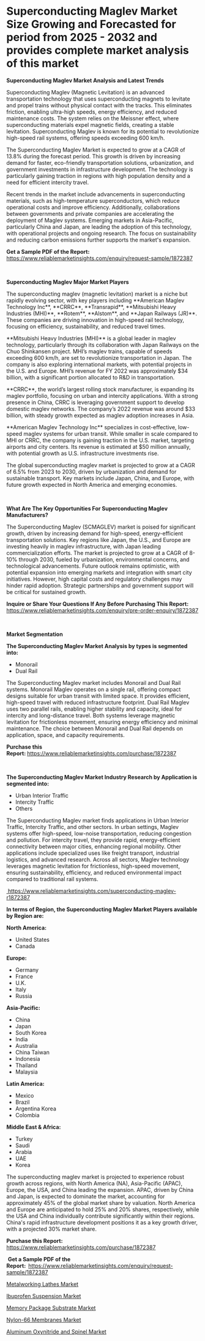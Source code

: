 <p><h1>Superconducting Maglev Market Size Growing and Forecasted for period from 2025 - 2032 and provides complete market analysis of this market</h1></p><p><strong>Superconducting Maglev Market Analysis and Latest Trends</strong></p>
<p><p>Superconducting Maglev (Magnetic Levitation) is an advanced transportation technology that uses superconducting magnets to levitate and propel trains without physical contact with the tracks. This eliminates friction, enabling ultra-high speeds, energy efficiency, and reduced maintenance costs. The system relies on the Meissner effect, where superconducting materials expel magnetic fields, creating a stable levitation. Superconducting Maglev is known for its potential to revolutionize high-speed rail systems, offering speeds exceeding 600 km/h.</p><p>The Superconducting Maglev Market is expected to grow at a CAGR of 13.8% during the forecast period. This growth is driven by increasing demand for faster, eco-friendly transportation solutions, urbanization, and government investments in infrastructure development. The technology is particularly gaining traction in regions with high population density and a need for efficient intercity travel.</p><p>Recent trends in the market include advancements in superconducting materials, such as high-temperature superconductors, which reduce operational costs and improve efficiency. Additionally, collaborations between governments and private companies are accelerating the deployment of Maglev systems. Emerging markets in Asia-Pacific, particularly China and Japan, are leading the adoption of this technology, with operational projects and ongoing research. The focus on sustainability and reducing carbon emissions further supports the market's expansion.</p></p>
<p><strong>Get a Sample PDF of the Report:&nbsp;</strong> <a href="https://www.reliablemarketinsights.com/enquiry/request-sample/1872387?utm_campaign=2013&utm_medium=2&utm_source=Github&utm_content=ia&utm_term=21012025&utm_id=superconducting-maglev">https://www.reliablemarketinsights.com/enquiry/request-sample/1872387</a></p>
<p>&nbsp;</p>
<p><strong>Superconducting Maglev Major Market Players</strong></p>
<p><p>The superconducting maglev (magnetic levitation) market is a niche but rapidly evolving sector, with key players including **American Maglev Technology Inc**, **CRRC**, **Transrapid**, **Mitsubishi Heavy Industries (MHI)**, **Rotem**, **Alstom**, and **Japan Railways (JR)**. These companies are driving innovation in high-speed rail technology, focusing on efficiency, sustainability, and reduced travel times.</p><p>**Mitsubishi Heavy Industries (MHI)** is a global leader in maglev technology, particularly through its collaboration with Japan Railways on the Chuo Shinkansen project. MHI’s maglev trains, capable of speeds exceeding 600 km/h, are set to revolutionize transportation in Japan. The company is also exploring international markets, with potential projects in the U.S. and Europe. MHI’s revenue for FY 2022 was approximately $34 billion, with a significant portion allocated to R&D in transportation.</p><p>**CRRC**, the world’s largest rolling stock manufacturer, is expanding its maglev portfolio, focusing on urban and intercity applications. With a strong presence in China, CRRC is leveraging government support to develop domestic maglev networks. The company’s 2022 revenue was around $33 billion, with steady growth expected as maglev adoption increases in Asia.</p><p>**American Maglev Technology Inc** specializes in cost-effective, low-speed maglev systems for urban transit. While smaller in scale compared to MHI or CRRC, the company is gaining traction in the U.S. market, targeting airports and city centers. Its revenue is estimated at $50 million annually, with potential growth as U.S. infrastructure investments rise.</p><p>The global superconducting maglev market is projected to grow at a CAGR of 6.5% from 2023 to 2030, driven by urbanization and demand for sustainable transport. Key markets include Japan, China, and Europe, with future growth expected in North America and emerging economies.</p></p>
<p>&nbsp;</p>
<p><strong>What Are The Key Opportunities For Superconducting Maglev Manufacturers?</strong></p>
<p><p>The Superconducting Maglev (SCMAGLEV) market is poised for significant growth, driven by increasing demand for high-speed, energy-efficient transportation solutions. Key regions like Japan, the U.S., and Europe are investing heavily in maglev infrastructure, with Japan leading commercialization efforts. The market is projected to grow at a CAGR of 8-10% through 2030, fueled by urbanization, environmental concerns, and technological advancements. Future outlook remains optimistic, with potential expansion into emerging markets and integration with smart city initiatives. However, high capital costs and regulatory challenges may hinder rapid adoption. Strategic partnerships and government support will be critical for sustained growth.</p></p>
<p><strong>Inquire or Share Your Questions If Any Before Purchasing This Report:</strong> <a href="https://www.reliablemarketinsights.com/enquiry/pre-order-enquiry/1872387?utm_campaign=2013&utm_medium=2&utm_source=Github&utm_content=ia&utm_term=21012025&utm_id=superconducting-maglev">https://www.reliablemarketinsights.com/enquiry/pre-order-enquiry/1872387</a></p>
<p>&nbsp;</p>
<p><strong>Market Segmentation</strong></p>
<p><strong>The Superconducting Maglev Market Analysis by types is segmented into:</strong></p>
<p><ul><li>Monorail</li><li>Dual Rail</li></ul></p>
<p><p>The Superconducting Maglev market includes Monorail and Dual Rail systems. Monorail Maglev operates on a single rail, offering compact designs suitable for urban transit with limited space. It provides efficient, high-speed travel with reduced infrastructure footprint. Dual Rail Maglev uses two parallel rails, enabling higher stability and capacity, ideal for intercity and long-distance travel. Both systems leverage magnetic levitation for frictionless movement, ensuring energy efficiency and minimal maintenance. The choice between Monorail and Dual Rail depends on application, space, and capacity requirements.</p></p>
<p><strong>Purchase this Report:&nbsp;</strong><a href="https://www.reliablemarketinsights.com/purchase/1872387?utm_campaign=2013&utm_medium=2&utm_source=Github&utm_content=ia&utm_term=21012025&utm_id=superconducting-maglev">https://www.reliablemarketinsights.com/purchase/1872387</a></p>
<p>&nbsp;</p>
<p><strong>The Superconducting Maglev Market Industry Research by Application is segmented into:</strong></p>
<p><ul><li>Urban Interior Traffic</li><li>Intercity Traffic</li><li>Others</li></ul></p>
<p><p>The Superconducting Maglev market finds applications in Urban Interior Traffic, Intercity Traffic, and other sectors. In urban settings, Maglev systems offer high-speed, low-noise transportation, reducing congestion and pollution. For intercity travel, they provide rapid, energy-efficient connectivity between major cities, enhancing regional mobility. Other applications include specialized uses like freight transport, industrial logistics, and advanced research. Across all sectors, Maglev technology leverages magnetic levitation for frictionless, high-speed movement, ensuring sustainability, efficiency, and reduced environmental impact compared to traditional rail systems.</p></p>
<p><a href="https://www.reliablemarketinsights.com/superconducting-maglev-r1872387?utm_campaign=2013&utm_medium=2&utm_source=Github&utm_content=ia&utm_term=21012025&utm_id=superconducting-maglev">&nbsp;https://www.reliablemarketinsights.com/superconducting-maglev-r1872387</a></p>
<p><strong>In terms of Region, the Superconducting Maglev Market Players available by Region are:</strong></p>
<p>
    <p> <strong> North America: </strong>
        <ul>
            <li>United States</li>
            <li>Canada</li>
        </ul>
        </p> 
    <p> <strong> Europe: </strong>
        <ul>
            <li>Germany</li>
            <li>France</li>
            <li>U.K.</li>
            <li>Italy</li>
            <li>Russia</li>
        </ul>
        </p> 
    <p> <strong> Asia-Pacific: </strong>
        <ul>
            <li>China</li>
            <li>Japan</li>
            <li>South Korea</li>
            <li>India</li>
            <li>Australia</li>
            <li>China Taiwan</li>
            <li>Indonesia</li>
            <li>Thailand</li>
            <li>Malaysia</li>
        </ul>
        </p> 
    <p> <strong> Latin America: </strong>
        <ul>
            <li>Mexico</li>
            <li>Brazil</li>
            <li>Argentina Korea</li>
            <li>Colombia</li>
        </ul>
        </p> 
    <p> <strong> Middle East & Africa: </strong>
        <ul>
            <li>Turkey</li>
            <li>Saudi</li>
            <li>Arabia</li>
            <li>UAE</li>
            <li>Korea</li>
        </ul>
    </p>
    </p>
<p><p>The superconducting maglev market is projected to experience robust growth across regions, with North America (NA), Asia-Pacific (APAC), Europe, the USA, and China leading the expansion. APAC, driven by China and Japan, is expected to dominate the market, accounting for approximately 45% of the global market share by valuation. North America and Europe are anticipated to hold 25% and 20% shares, respectively, while the USA and China individually contribute significantly within their regions. China's rapid infrastructure development positions it as a key growth driver, with a projected 30% market share.</p></p>
<p><strong>Purchase this Report: </strong><a href="https://www.reliablemarketinsights.com/purchase/1872387?utm_campaign=2013&utm_medium=2&utm_source=Github&utm_content=ia&utm_term=21012025&utm_id=superconducting-maglev">https://www.reliablemarketinsights.com/purchase/1872387</a></p>
<p>&nbsp;<strong>Get a Sample PDF of the Report:&nbsp;&nbsp;</strong><a href="https://www.reliablemarketinsights.com/enquiry/request-sample/1872387?utm_campaign=2013&utm_medium=2&utm_source=Github&utm_content=ia&utm_term=21012025&utm_id=superconducting-maglev">https://www.reliablemarketinsights.com/enquiry/request-sample/1872387</a></p>
<p><strong></strong></p>
<p><p><a href="https://www.linkedin.com/pulse/metalworking-lathes-market-overview-future-growth-trends-opportunities-6w0ic?utm_campaign=2013&utm_medium=2&utm_source=Github&utm_content=ia&utm_term=21012025&utm_id=superconducting-maglev">Metalworking Lathes Market</a></p><p><a href="https://www.linkedin.com/pulse/ibuprofen-suspension-market-size-forecast-from-2025-mswuc?utm_campaign=2013&utm_medium=2&utm_source=Github&utm_content=ia&utm_term=21012025&utm_id=superconducting-maglev">Ibuprofen Suspension Market</a></p><p><a href="https://www.linkedin.com/pulse/memory-package-substrate-market-research-report-drivers-d0jif?utm_campaign=2013&utm_medium=2&utm_source=Github&utm_content=ia&utm_term=21012025&utm_id=superconducting-maglev">Memory Package Substrate Market</a></p><p><a href="https://www.linkedin.com/pulse/nylon-66-membranes-market-evolution-125-cagr-key-trends-ulxwf?utm_campaign=2013&utm_medium=2&utm_source=Github&utm_content=ia&utm_term=21012025&utm_id=superconducting-maglev">Nylon-66 Membranes Market</a></p><p><a href="https://www.linkedin.com/pulse/aluminum-oxynitride-spinel-market-report-in-depth-trends-insights-7asfe?utm_campaign=2013&utm_medium=2&utm_source=Github&utm_content=ia&utm_term=21012025&utm_id=superconducting-maglev">Aluminum Oxynitride and Spinel Market</a></p></p>